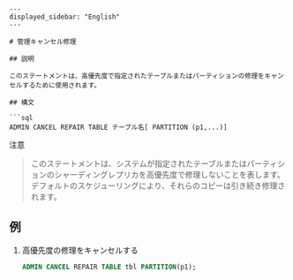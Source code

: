 ```
---
displayed_sidebar: "English"
---

# 管理キャンセル修理

## 説明

このステートメントは、高優先度で指定されたテーブルまたはパーティションの修理をキャンセルするために使用されます。

## 構文

```sql
ADMIN CANCEL REPAIR TABLE テーブル名[ PARTITION (p1,...)]
```

注意
>
> このステートメントは、システムが指定されたテーブルまたはパーティションのシャーディングレプリカを高優先度で修理しないことを表します。デフォルトのスケジューリングにより、それらのコピーは引き続き修理されます。

## 例

1. 高優先度の修理をキャンセルする

    ```sql
    ADMIN CANCEL REPAIR TABLE tbl PARTITION(p1);
    ```